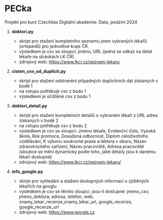 # PECka

Projekt pro kurz Czechitas Digitální akademie: Data, podzim 2024

1. **doktori.py**  
   - skript pro stažení kompletního seznamu jmen vybraných lékařů (ortopedů) pro jednotlivé kraje ČR.  
   - výsledkem je csv se sloupci: jméno, URL (jedná se odkaz na detal lékaře na stránkách LK ČR).  
   - zdrojový web: https://www.lkcr.cz/seznam-lekaru

2. **cisten_csv_od_duplicit.py**
   - skript pro stažení odstranění případných duplicitních dat získaných v bodě 1
   - na vstupu potřebuje csv z bodu 1
   - výsledkem je očištěné csv z bodu 1

3. **doktori_detail.py**
   - skript pro stažení kompletních detailů o vybraném lékaři z URL adres získaných v bodě 2
   - na vstupu potřebuje csv z bodu 2
   - výsledkem je csv se sloupci: Jméno lékaře, Evidenční číslo, Vysoká škola, Rok promoce, Dosažená odbornost, Diplom celoživotního vzdělávání, K výkonu soukromé praxe a lektora v oboru, Název zdravotnického zařízení, Název pracoviště, Adresa pracoviště (sloubce se mění dynamicky podle toho, jaké detaily jsou k danému lékaři dostupné)
   - zdrojový web: https://www.lkcr.cz/seznam-lekaru/

4. **info_google.py**  
   - skript pro vyhledání a stažení dostupných informací o zjištěných lékařích na googlu
   - výsledkem je csv se těmito sloupci, jsou-li dostupné: jmeno_csv, jmeno_doktora, adresa, telefon, web, znamy_lekar_recenze,znamy_lekar_url, google_recenze, google_recenze_url 
   - zdrojový web: https://www.google.cz
